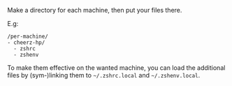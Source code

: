 Make a directory for each machine, then put your files there.

E.g:

```
/per-machine/
- cheerz-hp/
  - zshrc
  - zshenv
```

To make them effective on the wanted machine, you can load the additional files by (sym-)linking them to `~/.zshrc.local` and `~/.zshenv.local`.
